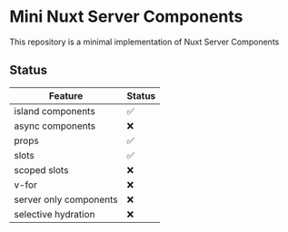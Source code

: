 # Mini Nuxt Server Components

This repository is a minimal implementation of Nuxt Server Components

## Status

| Feature                | Status |
| ---------------------- | ------ |
| island components      | ✅     |
| async components       | ❌     |
| props                  | ✅     |
| slots                  | ✅     |
| scoped slots           | ❌     |
| v-for                  | ❌     |
| server only components | ❌     |
| selective hydration    | ❌     |

